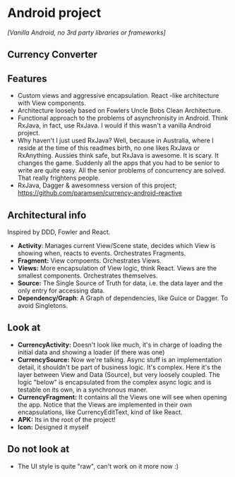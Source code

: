 # Android project
_[Vanilla Android, no 3rd party libraries or frameworks]_
## Currency Converter

## Features
* Custom views and aggressive encapsulation. React -like architecture with View components.
* Architecture loosely based on Fowlers Uncle Bobs Clean Architecture.
* Functional approach to the problems of asynchronisity in Android. Think RxJava, in fact, use RxJava. I would if this wasn't a vanilla Android project.
* Why haven't I just used RxJava?  Well, because in Australia, where I reside at the time of this readmes birth, no one likes RxJava or RxAnything. Aussies think safe, but RxJava is awesome. It is scary. It changes the game. Suddenly all the apps that you had to be senior to write are quite easy. All the senior problems of concurrency are solved. That really frightens people.
* RxJava, Dagger & awesomness version of this project; https://github.com/paramsen/currency-android-reactive

## Architectural info
Inspired by DDD, Fowler and React.
* __Activity__: Manages current View/Scene state, decides which View is showing when, reacts to events. Orchestrates Fragments.
* __Fragment:__ View compoents. Orchestrates Views.
* __Views:__ More encapsulation of View logic, think React. Views are the smallest components. Orchestrates themselves.
* __Source:__ The Single Source of Truth for data, i.e. the data layer and the only entry for accessing data.
* __Dependency/Graph__: A Graph of dependencies, like Guice or Dagger. To avoid Singletons.

## Look at
* __CurrencyActivity:__ Doesn't look like much, it's in charge of loading the initial data and showing a loader (if there was one)
* __CurrencySource:__ Now we're talking. Async stuff is an implementation detail, it shouldn't be part of business logic. It's complex. Here it's the layer between View and Data (Source), but very loosely coupled. The logic "below" is encapsulated from the complex async logic and is testable on its own, in a synchronous maner.
* __CurrencyFragment:__ It contains all the Views one will see when opening the app. Notice that the Views are implemented in their own encapsulations, like CurrencyEditText, kind of like React.
* __APK:__ Its in the root of the project!
* __Icon:__ Designed it myself

## Do not look at
* The UI style is quite "raw", can't work on it more now :)
